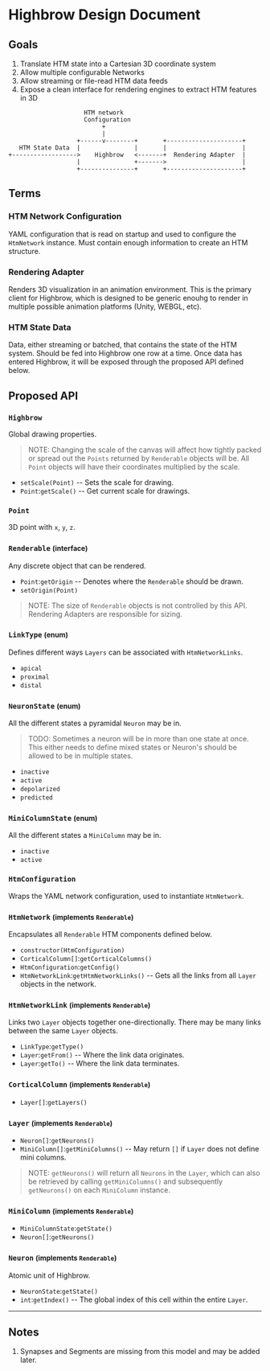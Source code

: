 # Highbrow Design Document

## Goals

1. Translate HTM state into a Cartesian 3D coordinate system
1. Allow multiple configurable Networks
1. Allow streaming or file-read HTM data feeds
1. Expose a clean interface for rendering engines to extract HTM features in 3D

```
                     HTM network
                     Configuration
                          +
                          |
                   +------v--------+       +---------------------+
   HTM State Data  |               |       |                     |
+------------------>    Highbrow   <-------+  Rendering Adapter  |
                   |               +------->                     |
                   +---------------+       +---------------------+

```

## Terms

### HTM Network Configuration

YAML configuration that is read on startup and used to configure the `HtmNetwork` instance. Must contain enough information to create an HTM structure.

### Rendering Adapter

Renders 3D visualization in an animation environment. This is the primary client for Highbrow, which is designed to be generic enouhg to render in multiple possible animation platforms (Unity, WEBGL, etc).

### HTM State Data

Data, either streaming or batched, that contains the state of the HTM system. Should be fed into Highbrow one row at a time. Once data has entered Highbrow, it will be exposed through the proposed API defined below.

## Proposed API

### `Highbrow`

Global drawing properties.

> NOTE: Changing the scale of the canvas will affect how tightly packed or spread out the `Points` returned by `Renderable` objects will be. All `Point` objects will have their coordinates multiplied by the scale.

- `setScale(Point)` -- Sets the scale for drawing.
- `Point`:`getScale()` -- Get current scale for drawings.

### `Point`

3D point with `x`, `y`, `z`.

### `Renderable` <small>(interface)</small>

Any discrete object that can be rendered.

- `Point`:`getOrigin` -- Denotes where the `Renderable` should be drawn.
- `setOrigin(Point)`

> NOTE: The size of `Renderable` objects is not controlled by this API. Rendering Adapters are responsible for sizing.

### `LinkType` <small>(enum)</small>

Defines different ways `Layers` can be associated with `HtmNetworkLinks`.

- `apical`
- `proximal`
- `distal`

### `NeuronState` <small>(enum)</small>

All the different states a pyramidal `Neuron` may be in.

> TODO: Sometimes a neuron will be in more than one state at once. This either needs to define mixed states or Neuron's should be allowed to be in multiple states.

- `inactive`
- `active`
- `depolarized`
- `predicted`

### `MiniColumnState` <small>(enum)</small>

All the different states a `MiniColumn` may be in.

- `inactive`
- `active`

### `HtmConfiguration`

Wraps the YAML network configuration, used to instantiate `HtmNetwork`.

### `HtmNetwork` <small>(implements `Renderable`)</small>

Encapsulates all `Renderable` HTM components defined below.

- `constructor(HtmConfiguration)`
- `CorticalColumn[]`:`getCorticalColumns()`
- `HtmConfiguration`:`getConfig()`
- `HtmNetworkLink`:`getHtmNetworkLinks()` -- Gets all the links from all `Layer` objects in the network.

### `HtmNetworkLink` <small>(implements `Renderable`)</small>

Links two `Layer` objects together one-directionally. There may be many links between the same `Layer` objects.

- `LinkType`:`getType()`
- `Layer`:`getFrom()` -- Where the link data originates.
- `Layer`:`getTo()` -- Where the link data terminates.

### `CorticalColumn` <small>(implements `Renderable`)</small>

- `Layer[]`:`getLayers()`

### `Layer` <small>(implements `Renderable`)</small>

- `Neuron[]`:`getNeurons()`
- `MiniColumn[]`:`getMiniColumns()` -- May return `[]` if `Layer` does not define mini columns.

> NOTE: `getNeurons()` will return all `Neurons` in the `Layer`, which can also be retrieved by calling `getMiniColumns()` and subsequently `getNeurons()` on each `MiniColumn` instance.

### `MiniColumn` <small>(implements `Renderable`)</small>

- `MiniColumnState`:`getState()`
- `Neuron[]`:`getNeurons()`

### `Neuron` <small>(implements `Renderable`)</small>

Atomic unit of Highbrow.

- `NeuronState`:`getState()`
- `int`:`getIndex()` -- The global index of this cell within the entire `Layer`.

* * *

## Notes

1. Synapses and Segments are missing from this model and may be added later.
